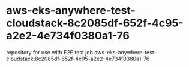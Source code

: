 # aws-eks-anywhere-test-cloudstack-8c2085df-652f-4c95-a2e2-4e734f0380a1-76
repository for use with E2E test job aws-eks-anywhere-test-cloudstack:8c2085df-652f-4c95-a2e2-4e734f0380a1-76

